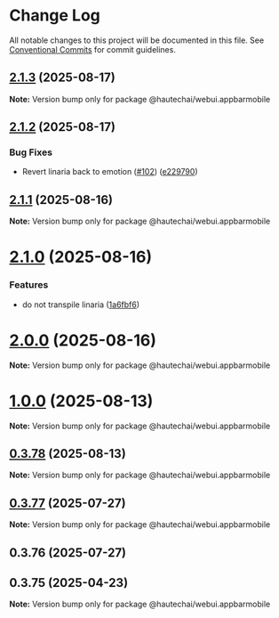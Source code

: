 # Change Log

All notable changes to this project will be documented in this file.
See [Conventional Commits](https://conventionalcommits.org) for commit guidelines.

## [2.1.3](https://github.com/HautechAI/webui/compare/@hautechai/webui.appbarmobile@2.1.2...@hautechai/webui.appbarmobile@2.1.3) (2025-08-17)

**Note:** Version bump only for package @hautechai/webui.appbarmobile

## [2.1.2](https://github.com/HautechAI/webui/compare/@hautechai/webui.appbarmobile@2.1.1...@hautechai/webui.appbarmobile@2.1.2) (2025-08-17)

### Bug Fixes

- Revert linaria back to emotion ([#102](https://github.com/HautechAI/webui/issues/102)) ([e229790](https://github.com/HautechAI/webui/commit/e229790dae8eba4b3037bbe41365e5a73ab7f6dc))

## [2.1.1](https://github.com/HautechAI/webui/compare/@hautechai/webui.appbarmobile@2.1.0...@hautechai/webui.appbarmobile@2.1.1) (2025-08-16)

**Note:** Version bump only for package @hautechai/webui.appbarmobile

# [2.1.0](https://github.com/HautechAI/webui/compare/@hautechai/webui.appbarmobile@1.0.0...@hautechai/webui.appbarmobile@2.1.0) (2025-08-16)

### Features

- do not transpile linaria ([1a6fbf6](https://github.com/HautechAI/webui/commit/1a6fbf6353a0e5028040006b5045170cf83f1ba0))

# [2.0.0](https://github.com/HautechAI/webui/compare/@hautechai/webui.appbarmobile@1.0.0...@hautechai/webui.appbarmobile@2.0.0) (2025-08-16)

**Note:** Version bump only for package @hautechai/webui.appbarmobile

# [1.0.0](https://github.com/HautechAI/webui/compare/@hautechai/webui.appbarmobile@0.3.78...@hautechai/webui.appbarmobile@1.0.0) (2025-08-13)

**Note:** Version bump only for package @hautechai/webui.appbarmobile

## [0.3.78](https://github.com/HautechAI/webui/compare/@hautechai/webui.appbarmobile@0.3.77...@hautechai/webui.appbarmobile@0.3.78) (2025-08-13)

**Note:** Version bump only for package @hautechai/webui.appbarmobile

## [0.3.77](https://github.com/HautechAI/webui/compare/@hautechai/webui.appbarmobile@0.3.76...@hautechai/webui.appbarmobile@0.3.77) (2025-07-27)

**Note:** Version bump only for package @hautechai/webui.appbarmobile

## 0.3.76 (2025-07-27)

## 0.3.75 (2025-04-23)

**Note:** Version bump only for package @hautechai/webui.appbarmobile
